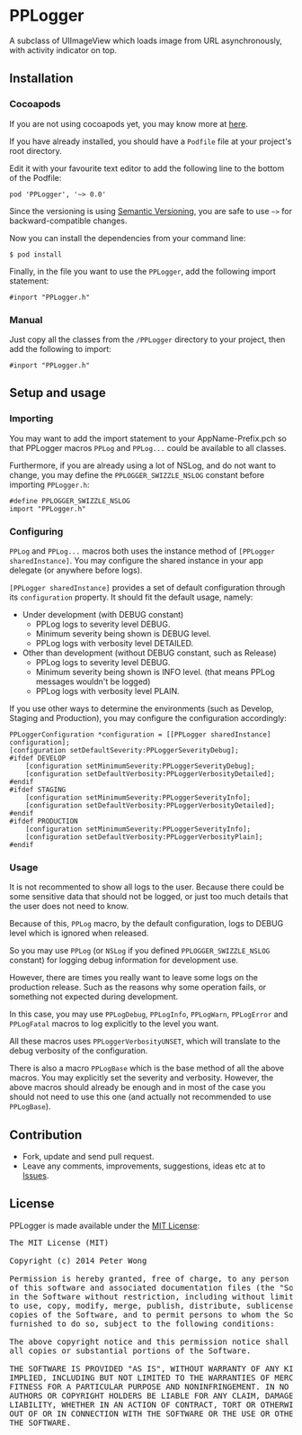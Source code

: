 PPLogger
========

A subclass of UIImageView which loads image from URL asynchronously, with activity indicator on top.

Installation
------------

### Cocoapods

If you are not using cocoapods yet, you may know more at [here](http://cocoapods.org).

If you have already installed, you should have a `Podfile` file at your project's root directory.

Edit it with your favourite text editor to add the following line to the bottom of the Podfile:

    pod 'PPLogger', '~> 0.0'

Since the versioning is using [Semantic Versioning](http://semver.org), you are safe to use `~>` for backward-compatible changes.

Now you can install the dependencies from your command line:

    $ pod install

Finally, in the file you want to use the `PPLogger`, add the following import statement:

    #inport "PPLogger.h"

### Manual

Just copy all the classes from the `/PPLogger` directory to your project, then add the following to import:

    #inport "PPLogger.h"
    
Setup and usage
---------------

### Importing

You may want to add the import statement to your AppName-Prefix.pch so that PPLogger macros `PPLog` and `PPLog...` could be available to all classes.

Furthermore, if you are already using a lot of NSLog, and do not want to change, you may define the `PPLOGGER_SWIZZLE_NSLOG` constant before importing `PPLogger.h`:

    #define PPLOGGER_SWIZZLE_NSLOG
    import "PPLogger.h"

### Configuring

`PPLog` and `PPLog...` macros both uses the instance method of `[PPLogger sharedInstance]`. You may configure the shared instance in your app delegate (or anywhere before logs).

`[PPLogger sharedInstance]` provides a set of default configuration through its `configuration` property. It should fit the default usage, namely:

- Under development (with DEBUG constant)
    - PPLog logs to severity level DEBUG.
    - Minimum severity being shown is DEBUG level.
    - PPLog logs with verbosity level DETAILED.
- Other than development (without DEBUG constant, such as Release)
    - PPLog logs to severity level DEBUG.
    - Minimum severity being shown is INFO level. (that means PPLog messages wouldn't be logged)
    - PPLog logs with verbosity level PLAIN.

If you use other ways to determine the environments (such as Develop, Staging and Production), you may configure the configuration accordingly:

    PPLoggerConfiguration *configuration = [[PPLogger sharedInstance] configuration];
    [configuration setDefaultSeverity:PPLoggerSeverityDebug];
    #ifdef DEVELOP
        [configuration setMinimumSeverity:PPLoggerSeverityDebug];
        [configuration setDefaultVerbosity:PPLoggerVerbosityDetailed];
    #endif
    #ifdef STAGING
        [configuration setMinimumSeverity:PPLoggerSeverityInfo];
        [configuration setDefaultVerbosity:PPLoggerVerbosityDetailed];
    #endif
    #ifdef PRODUCTION
        [configuration setMinimumSeverity:PPLoggerSeverityInfo];
        [configuration setDefaultVerbosity:PPLoggerVerbosityPlain];
    #endif
    
### Usage

It is not recommented to show all logs to the user. Because there could be some sensitive data that should not be logged, or just too much details that the user does not need to know.

Because of this, `PPLog` macro, by the default configuration, logs to DEBUG level which is ignored when released.

So you may use `PPLog` (or `NSLog` if you defined `PPLOGGER_SWIZZLE_NSLOG` constant) for logging debug information for development use.

However, there are times you really want to leave some logs on the production release. Such as the reasons why some operation fails, or something not expected during development.

In this case, you may use `PPLogDebug`, `PPLogInfo`, `PPLogWarn`, `PPLogError` and `PPLogFatal` macros to log explicitly to the level you want.

All these macros uses `PPLoggerVerbosityUNSET`, which will translate to the debug verbosity of the configuration.

There is also a macro `PPLogBase` which is the base method of all the above macros. You may explicitly set the severity and verbosity. However, the above macros should already be enough and in most of the case you should not need to use this one (and actually not recommended to use `PPLogBase`).

Contribution
------------

- Fork, update and send pull request.
- Leave any comments, improvements, suggestions, ideas etc at to [Issues](https://github.com/peterwongpp/PPAsyncImageView/issues).

License
-------

PPLogger is made available under the [MIT License](http://opensource.org/licenses/MIT):

<pre>
The MIT License (MIT)

Copyright (c) 2014 Peter Wong

Permission is hereby granted, free of charge, to any person obtaining a copy
of this software and associated documentation files (the "Software"), to deal
in the Software without restriction, including without limitation the rights
to use, copy, modify, merge, publish, distribute, sublicense, and/or sell
copies of the Software, and to permit persons to whom the Software is
furnished to do so, subject to the following conditions:

The above copyright notice and this permission notice shall be included in
all copies or substantial portions of the Software.

THE SOFTWARE IS PROVIDED "AS IS", WITHOUT WARRANTY OF ANY KIND, EXPRESS OR
IMPLIED, INCLUDING BUT NOT LIMITED TO THE WARRANTIES OF MERCHANTABILITY,
FITNESS FOR A PARTICULAR PURPOSE AND NONINFRINGEMENT. IN NO EVENT SHALL THE
AUTHORS OR COPYRIGHT HOLDERS BE LIABLE FOR ANY CLAIM, DAMAGES OR OTHER
LIABILITY, WHETHER IN AN ACTION OF CONTRACT, TORT OR OTHERWISE, ARISING FROM,
OUT OF OR IN CONNECTION WITH THE SOFTWARE OR THE USE OR OTHER DEALINGS IN
THE SOFTWARE.
</pre>